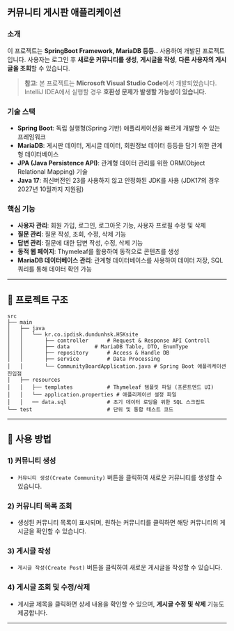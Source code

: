 ## 커뮤니티 게시판 애플리케이션

### 소개

이 프로젝트는 **SpringBoot Framework, MariaDB 등등..** 사용하여 개발된 프로젝트입니다.
사용자는 로그인 후 **새로운 커뮤니티를 생성**, **게시글을 작성**, **다른 사용자의 게시글을 조회**할 수 있습니다.

> **참고**: 본 프로젝트는 **Microsoft Visual Studio Code**에서 개발되었습니다.
> IntelliJ IDEA에서 실행할 경우 **호환성 문제가 발생할 가능성이 있습니다.**

### 기술 스택

- **Spring Boot**: 독립 실행형(Spring 기반) 애플리케이션을 빠르게 개발할 수 있는 프레임워크
- **MariaDB**: 게시판 데이터, 게시글 데이터, 회원정보 데이터 등등을 담기 위한 관계형 데이터베이스
- **JPA (Java Persistence API)**: 관계형 데이터 관리를 위한 ORM(Object Relational Mapping) 기술
- **Java 17**: 최신버전인 23를 사용하지 않고 안정화된 JDK를 사용 (JDK17의 경우 2027년 10월까지 지원됨)

### 핵심 기능

- **사용자 관리**: 회원 가입, 로그인, 로그아웃 기능, 사용자 프로필 수정 및 삭제
- **질문 관리**: 질문 작성, 조회, 수정, 삭제 기능
- **답변 관리**: 질문에 대한 답변 작성, 수정, 삭제 기능
- **동적 웹 페이지**: Thymeleaf를 활용하여 동적으로 콘텐츠를 생성
- **MariaDB 데이터베이스 관리**: 관계형 데이터베이스를 사용하여 데이터 저장, SQL 쿼리를 통해 데이터 확인 가능

---

## 📂 프로젝트 구조

```
src
├── main
│   ├── java
│   │   └── kr.co.ipdisk.dundunhsk.HSKsite
│   │       ├── controller      # Request & Response API Controll
│   │       ├── data		# MariaDB Table, DTO, EnumType
│   │       ├── repository      # Access & Handle DB
│   │       ├── service         # Data Processing
│   │       └── CommunityBoardApplication.java # Spring Boot 애플리케이션 진입점
│   ├── resources
│   │   ├── templates           # Thymeleaf 템플릿 파일 (프론트엔드 UI)
│   │   └── application.properties # 애플리케이션 설정 파일
│   │   ── data.sql             # 초기 데이터 로딩을 위한 SQL 스크립트
└── test                        # 단위 및 통합 테스트 코드
```

---

## 🚀 사용 방법

### 1) 커뮤니티 생성

- `커뮤니티 생성(Create Community)` 버튼을 클릭하여 새로운 커뮤니티를 생성할 수 있습니다.

### 2) 커뮤니티 목록 조회

- 생성된 커뮤니티 목록이 표시되며, 원하는 커뮤니티를 클릭하면 해당 커뮤니티의 게시글을 확인할 수 있습니다.

### 3) 게시글 작성

- `게시글 작성(Create Post)` 버튼을 클릭하여 새로운 게시글을 작성할 수 있습니다.

### 4) 게시글 조회 및 수정/삭제

- 게시글 제목을 클릭하면 상세 내용을 확인할 수 있으며,
  **게시글 수정 및 삭제** 기능도 제공합니다.

---
